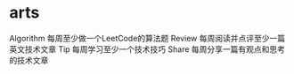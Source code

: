 # arts


Algorithm 每周至少做一个LeetCode的算法题
Review 每周阅读并点评至少一篇英文技术文章
Tip 每周学习至少一个技术技巧
Share 每周分享一篇有观点和思考的技术文章
